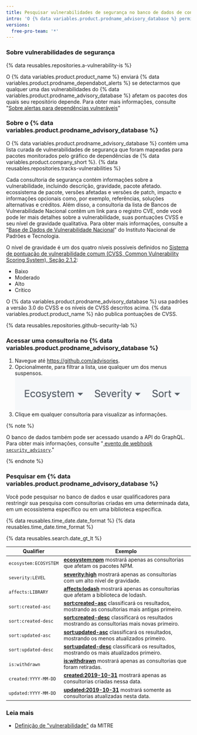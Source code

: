 ```yaml
---
title: Pesquisar vulnerabilidades de segurança no banco de dados de consultoria do GitHub
intro: 'O {% data variables.product.prodname_advisory_database %} permite que você pesquise vulnerabilidades que afetam projetos de código aberto no {% data variables.product.company_short %}.'
versions:
  free-pro-team: '*'
---
```


### Sobre vulnerabilidades de segurança

{% data reusables.repositories.a-vulnerability-is %}

O {% data variables.product.product_name %} enviará {% data variables.product.prodname_dependabot_alerts %} se detectarmos que qualquer uma das vulnerabilidades do {% data variables.product.prodname_advisory_database %} afetam os pacotes dos quais seu repositório depende. Para obter mais informações, consulte "[Sobre alertas para dependências vulneráveis](/github/managing-security-vulnerabilities/about-alerts-for-vulnerable-dependencies)"

### Sobre o {% data variables.product.prodname_advisory_database %}

O {% data variables.product.prodname_advisory_database %} contém uma lista curada de vulnerabilidades de segurança que foram mapeadas para pacotes monitorados pelo gráfico de dependências de {% data variables.product.company_short %}. {% data reusables.repositories.tracks-vulnerabilities %}

Cada consultoria de segurança contém informações sobre a vulnerabilidade, incluindo descrição, gravidade, pacote afetado. ecossistema de pacote, versões afetadas e versões de patch, impacto e informações opcionais como, por exemplo, referências, soluções alternativas e créditos. Além disso, a consultoria da lista de Bancos de Vulnerabilidade Nacional contêm um link para o registro CVE, onde você pode ler mais detalhes sobre a vulnerabilidade, suas pontuações CVSS e seu nível de gravidade qualitativa. Para obter mais informações, consulte a "[Base de Dados de Vulnerabilidade Nacional](https://nvd.nist.gov/)" do Instituto Nacional de Padrões e Tecnologia.

O nível de gravidade é um dos quatro níveis possíveis definidos no [Sistema de pontuação de vulnerabilidade comum (CVSS, Common Vulnerability Scoring System), Seção 2.1.2](https://www.first.org/cvss/specification-document):
- Baixo
- Moderado
- Alto
- Crítico

O {% data variables.product.prodname_advisory_database %} usa padrões a versão 3.0 do CVSS e os níveis de CVSS descritos acima. {% data variables.product.product_name %} não publica pontuações de CVSS.

{% data reusables.repositories.github-security-lab %}

### Acessar uma consultoria no {% data variables.product.prodname_advisory_database %}

1. Navegue até https://github.com/advisories.
2. Opcionalmente, para filtrar a lista, use qualquer um dos menus suspensos. ![Filtros do menu suspenso](/assets/images/help/security/advisory-database-dropdown-filters.png)
3. Clique em qualquer consultoria para visualizar as informações.

{% note %}

O banco de dados também pode ser acessado usando a API do GraphQL. Para obter mais informações, consulte "[ evento de webhook `security_advisory`](/webhooks/event-payloads/#security_advisory)."

{% endnote %}

### Pesquisar em {% data variables.product.prodname_advisory_database %}
Você pode pesquisar no banco de dados e usar qualificadores para restringir sua pesquisa com consultorias criadas em uma determinada data, em um ecossistema específico ou em uma biblioteca específica.

{% data reusables.time_date.date_format %} {% data reusables.time_date.time_format %}

{% data reusables.search.date_gt_lt %}

| Qualifier             | Exemplo                                                                                                                                                                    |
| --------------------- | -------------------------------------------------------------------------------------------------------------------------------------------------------------------------- |
| `ecosystem:ECOSYSTEM` | [**ecosystem:npm**](https://github.com/advisories?utf8=%E2%9C%93&query=ecosystem%3Anpm) mostrará apenas as consultorias que afetam os pacotes NPM.                         |
| `severity:LEVEL`      | [**severity:high**](https://github.com/advisories?utf8=%E2%9C%93&query=severity%3Ahigh) mostrará apenas as consultorias com um alto nível de gravidade.                    |
| `affects:LIBRARY`     | [**affects:lodash**](https://github.com/advisories?utf8=%E2%9C%93&query=affects%3Alodash) mostrará apenas as consultorias que afetam a biblioteca de lodash.               |
| `sort:created-asc`    | [**sort:created-asc**](https://github.com/advisories?utf8=%E2%9C%93&query=sort%3Acreated-asc) classificará os resultados, mostrando as consultorias mais antigas primeiro. |
| `sort:created-desc`   | [**sort:created-desc**](https://github.com/advisories?utf8=%E2%9C%93&query=sort%3Acreated-desc) classificará os resultados mostrando as consultorias mais novas primeiro.  |
| `sort:updated-asc`    | [**sort:updated-asc**](https://github.com/advisories?utf8=%E2%9C%93&query=sort%3Aupdated-asc) classificará os resultados, mostrando os menos atualizados primeiro.         |
| `sort:updated-desc`   | [**sort:updated-desc**](https://github.com/advisories?utf8=%E2%9C%93&query=sort%3Aupdated-desc) classificará os resultados, mostrando os mais atualizados primeiro.        |
| `is:withdrawn`        | [**is:withdrawn**](https://github.com/advisories?utf8=%E2%9C%93&query=is%3Awithdrawn) mostrará apenas as consultorias que foram retiradas.                                 |
| `created:YYYY-MM-DD`  | [**created:2019-10-31**](https://github.com/advisories?utf8=%E2%9C%93&query=created%3A2019-10-31) mostrará apenas as consultorias criadas nessa data.                      |
| `updated:YYYY-MM-DD`  | [**updated:2019-10-31**](https://github.com/advisories?utf8=%E2%9C%93&query=updated%3A2019-10-31) mostrará somente as consultorias atualizadas nesta data.                 |

### Leia mais

- [Definição de "vulnerabilidade"](https://cve.mitre.org/about/terminology.html#vulnerability) da MITRE
